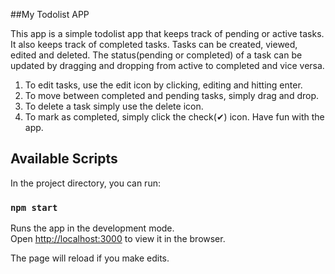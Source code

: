 ##My Todolist APP

This app is a simple todolist app that keeps track of pending or active tasks. It also keeps track of completed tasks. Tasks can be created, viewed, edited and deleted. The status(pending or completed) of a task can be updated by dragging and dropping from active to completed and vice versa. 

1. To edit tasks, use the edit icon by clicking, editing and hitting enter.
2. To move between completed and pending tasks, simply drag and drop.
3. To delete a task simply use the delete icon.
4. To mark as completed, simply click the check(✔) icon.
   Have fun with the app.

   
## Available Scripts

In the project directory, you can run:

### `npm start`

Runs the app in the development mode.\
Open [http://localhost:3000](http://localhost:3000) to view it in the browser.

The page will reload if you make edits.

